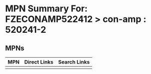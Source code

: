 



# MPN Summary For: FZECONAMP522412 > con-amp : 520241-2

## MPNs
  

|MPN|Direct Links|Search Links|
| :--- | :--- | :--- |
||||
